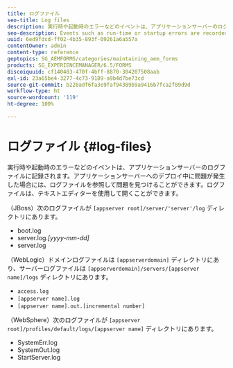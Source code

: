 ```yaml
---
title: ログファイル
seo-title: Log files
description: 実行時や起動時のエラーなどのイベントは、アプリケーションサーバーのログファイルに記録され、そのログファイルは任意のテキストエディターで開くことができます。
seo-description: Events such as run-time or startup errors are recorded to the application server log files, which can be  opened using any text editor.
uuid: 6ed9fdcd-ff02-4b35-893f-09261a6a557a
contentOwner: admin
content-type: reference
geptopics: SG_AEMFORMS/categories/maintaining_aem_forms
products: SG_EXPERIENCEMANAGER/6.5/FORMS
discoiquuid: cf140483-470f-4bff-8870-304207508aab
exl-id: 23a65be4-3277-4c73-9189-a9b4d7be73cd
source-git-commit: b220adf6fa3e9faf94389b9a9416b7fca2f89d9d
workflow-type: ht
source-wordcount: '119'
ht-degree: 100%

---
```


# ログファイル {#log-files}

実行時や起動時のエラーなどのイベントは、アプリケーションサーバーのログファイルに記録されます。アプリケーションサーバーへのデプロイ中に問題が発生した場合には、ログファイルを参照して問題を見つけることができます。ログファイルは、テキストエディターを使用して開くことができます。

（JBoss）次のログファイルが `[appserver root]/server/'server'/log` ディレクトリにあります。

* boot.log
* server.log.*[yyyy-mm-dd]*
* server.log

（WebLogic）ドメインログファイルは `[appserverdomain]` ディレクトリにあり、サーバーログファイルは `[appserverdomain]/servers/[appserver name]/logs` ディレクトリにあります。

* `access.log`
* `[appserver name].log`
* `[appserver name].out.[incremental number]`

（WebSphere）次のログファイルが `[appserver root]/profiles/default/logs/[appserver name]` ディレクトリにあります。

* SystemErr.log
* SystemOut.log
* StartServer.log
